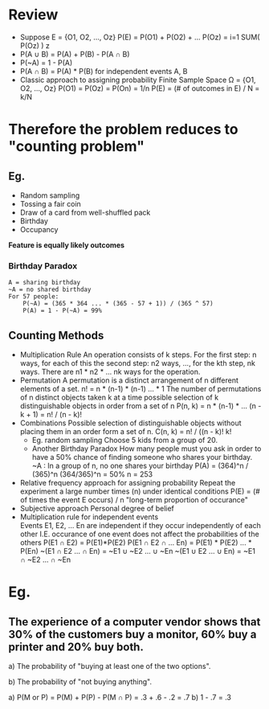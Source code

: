 # Review
* Suppose E = {O1, O2, ..., Oz}
  P(E) = P(O1) + P(O2) + ... P(Oz)
  = i=1 SUM( P(Oz) ) z
* P(A ∪ B) = P(A) + P(B) - P(A ∩ B)
* P(~A) = 1 - P(A)
* P(A ∩ B) = P(A) * P(B) for independent events A, B
* Classic approach to assigning probability
    Finite Sample Space Ω = {O1, O2, ..., Oz}
    P(O1) = P(Oz) = P(On) = 1/n
    P(E) = (# of outcomes in E) / N = k/N

# Therefore the problem reduces to "counting problem"
## Eg. 
* Random sampling 
* Tossing a fair coin 
* Draw of a card from  well-shuffled pack
* Birthday
* Occupancy

**Feature is equally likely outcomes**

### Birthday Paradox
    A = sharing birthday
    ~A = no shared birthday
    For 57 people:
        P(~A) = (365 * 364 ... * (365 - 57 + 1)) / (365 ^ 57)
        P(A) = 1 - P(~A) = 99%

## Counting Methods
* Multiplication Rule
    An operation consists of k steps. For the first step: n ways, for each of this the second step: n2 ways, ..., for the kth step, nk ways. There are n1 * n2 * ... nk ways for the operation.
* Permutation
    A permutation is a distinct arrangement of n different elements of a set. 
    n! = n * (n-1) * (n-1) ... * 1
    The number of permutations of n distinct objects taken k at a time possible selection of k distinguishable objects in order from a set of n
    P(n, k) = n * (n-1) * ... (n - k + 1) = n! / (n - k)!
* Combinations
    Possible selection of distinguishable objects without placing them in an order form a set of n.
    C(n, k) = n! / ((n - k)! k!
    * Eg. random sampling
        Choose 5 kids from a group of 20.
    * Another Birthday Paradox
        How many people must you ask in order to have a 50% chance of finding someone who shares your birthday.
        ~A : In a group of n, no one shares your birthday
        P(A) = (364)^n / (365)^n
        (364/365)^n = 50%
        n = 253
* Relative frequency approach for assigning probability
    Repeat the experiment a large number times (n) under identical conditions
    P(E) = (# of times the event E occurs) / n
    "long-term proportion of occurance"
* Subjective approach
    Personal degree of belief
* Multiplication rule for independent events            
    Events E1, E2, ... En are independent if they occur independently of each other
    I.E. occurance of one event does not affect the probabilities of the others
    P(E1 ∩ E2) = P(E1)*P(E2)
    P(E1 ∩ E2 ∩ ... En) = P(E1) * P(E2) ... * P(En)
    ~(E1 ∩ E2 ... ∩ En) = ~E1 ∪ ~E2 ... ∪ ~En
    ~(E1 ∪ E2 ... ∪ En) = ~E1 ∩ ~E2 ... ∩ ~En

# Eg.
## The experience of a computer vendor shows that 30% of the customers buy a monitor, 60% buy a printer and 20% buy both.
a) The probability of "buying at least one of the two options".

b) The probability of "not buying anything".


a) P(M or P) = P(M) + P(P) - P(M ∩ P) = .3 + .6 - .2 = .7
b) 1 - .7 = .3
